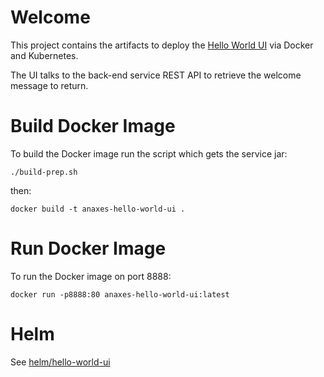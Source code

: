 # Welcome

This project contains the artifacts to deploy the [Hello World UI](https://github.com/Alfresco/alfresco-anaxes-hello-world-ui) via Docker and Kubernetes.

The UI talks to the back-end service REST API to retrieve the welcome message to return.

# Build Docker Image

To build the Docker image run the script which gets the service jar:

    ./build-prep.sh

then:

    docker build -t anaxes-hello-world-ui .

# Run Docker Image

To run the Docker image on port 8888:

    docker run -p8888:80 anaxes-hello-world-ui:latest

# Helm

See [helm/hello-world-ui](helm/hello-world-ui)